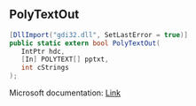 ## PolyTextOut

```csharp
[DllImport("gdi32.dll", SetLastError = true)]
public static extern bool PolyTextOut(
   IntPtr hdc,
   [In] POLYTEXT[] pptxt,
   int cStrings
);
```

Microsoft documentation: [Link](https://docs.microsoft.com/en-us/windows/win32/api/wingdi/nf-wingdi-polytextouta)
